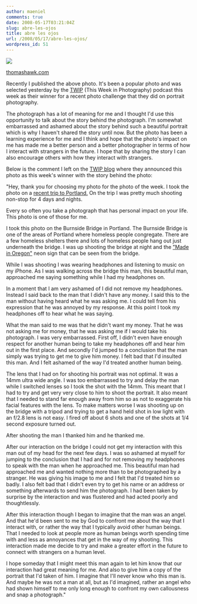 ```yaml
---
author: maeniel
comments: true
date: 2008-05-17T03:21:04Z
slug: abre-les-ojos
title: abre les ojos
url: /2008/05/17/abre-les-ojos/
wordpress_id: 51
---
```


[![](https://maeniel.files.wordpress.com/2008/05/2364058216_62d33ee70d.jpg)](https://maeniel.files.wordpress.com/2008/05/2364058216_62d33ee70d.jpg)

[thomashawk.com](https://maeniel.files.wordpress.com/2008/05/2364058216_62d33ee70d.jpg)

Recently I published the above photo.  It's been a popular photo and was selected yesterday by the [TWIP](http://twipphoto.com/) (This Week in Photography) podcast this week as their winner for a recent photo challenge that they did on portrait photography.

The photograph has a lot of meaning for me and I thought I'd use this opportunity to talk about the story behind the photograph. I'm somewhat embarrassed and ashamed about the story behind such a beautiful portrait which is why I haven't shared the story until now. But the photo has been a learning experience for me and I think and hope that the photo's impact on me has made me a better person and a better photographer in terms of how I interact with strangers in the future. I hope that by sharing the story I can also encourage others with how they interact with strangers.

Below is the comment I left on the [TWIP blog](http://twipphoto.com/index.php/archives/278#comments) where they announced this photo as this week's winner with the story behind the photo:

"Hey, thank you for choosing my photo for the photo of the week.  I took the photo on a [recent trip to Portland.](http://www.flickr.com/photos/thomashawk/sets/72157604010010570/) On the trip I was pretty much shooting non-stop for 4 days and nights.

Every so often you take a photograph that has personal impact on your life.  This photo is one of those for me.

I took this photo on the Burnside Bridge in Portland. The Burnside Bridge is one of the areas of Portland where homeless people congregate. There are a few homeless shelters there and lots of homeless people hang out just underneath the bridge. I was up shooting the bridge at night and the ["Made in Oregon"](http://www.flickr.com/photos/thomashawk/2361781859/in/set-72157604010010570/) neon sign that can be seen from the bridge.

While I was shooting I was wearing headphones and listening to music on my iPhone. As I was walking across the bridge this man, this beautiful man, approached me saying something while I had my headphones on.

In a moment that I am very ashamed of I did not remove my headphones. Instead I said back to the man that I didn't have any money. I said this to the man without having heard what he was asking me. I could tell from his expression that he was annoyed by my response. At this point I took my headphones off to hear what he was saying.

What the man said to me was that he didn't want my money. That he was not asking me for money, that he was asking me if I would take his photograph. I was very embarrassed. First off, I didn't even have enough respect for another human being to take my headphones off and hear him out in the first place. And secondly I'd jumped to a conclusion that the man simply was trying to get me to give him money. I felt bad that I'd insulted this man. And I felt ashamed of the way I'd treated another human being.

The lens that I had on for shooting his portrait was not optimal. It was a 14mm ultra wide angle. I was too embarrassed to try and delay the man while I switched lenses so I took the shot with the 14mm. This meant that I had to try and get very very close to him to shoot the portrait. It also meant that I needed to stand far enough away from him so as not to exaggerate his facial features with the lens. To make matters worse I was shooting up on the bridge with a tripod and trying to get a hand held shot in low light with an f/2.8 lens is not easy. I fired off about 6 shots and one of the shots at 1/4 second exposure turned out.

After shooting the man I thanked him and he thanked me.

After our interaction on the bridge I could not get my interaction with this man out of my head for the next few days. I was so ashamed at myself for jumping to the conclusion that I had and for not removing my headphones to speak with the man when he approached me. This beautiful man had approached me and wanted nothing more than to be photographed by a stranger. He was giving his image to me and I felt that I'd treated him so badly. I also felt bad that I didn't even try to get his name or an address or something afterwards to send him the photograph. I had been taken by surprise by the interaction and was flustered and had acted poorly and thoughtlessly.

After this interaction though I began to imagine that the man was an angel. And that he'd been sent to me by God to confront me about the way that I interact with, or rather the way that I typically avoid other human beings. That I needed to look at people more as human beings worth spending time with and less as annoyances that get in the way of my shooting. This interaction made me decide to try and make a greater effort in the future to connect with strangers on a human level.

I hope someday that I might meet this man again to let him know that our interaction had great meaning for me. And also to give him a copy of the portrait that I'd taken of him. I imagine that I'll never know who this man is. And maybe he was not a man at all, but as I'd imagined, rather an angel who had shown himself to me only long enough to confront my own callousness and snap a photograph."
